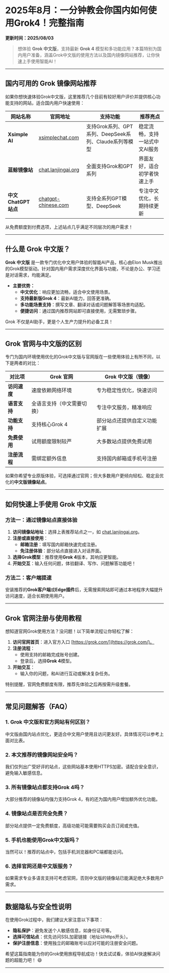 # **2025年8月：一分钟教会你国内如何使用Grok4！完整指南**
**更新时间：2025/08/03**

> 想体验 **Grok 中文版**，支持最新 **Grok 4** 模型和多功能应用？本篇特别为国内用户准备，涵盖Grok中文版的使用方法以及国内镜像网站推荐，让你快速上手使用智能AI！

---
## **国内可用的 Grok 镜像网站推荐**

如果你想快速体验Grok中文版，这里推荐几个目前有较好用户评价并提供核心功能支持的网站，适合国内用户快速使用：

| **网站名称**         | **官网地址**                                | **支持功能**                 | **推荐亮点**                        |
|-----------------------|-------------------------------------------|-----------------------------|-----------------------------------|
| **Xsimple AI**          | [xsimplechat.com](https://xsimplechat.com) | 支持Grok系列、GPT系列、DeepSeek系列、Claude系列等模型 | 稳定流畅，支持一站式中文AI服务      |
| **蓝鲸镜像站**        | [chat.lanjingai.org](https://chat.lanjingai.org) | 全面支持Grok和GPT系列        | 界面友好，适合初学者快速上手        |
| **中文ChatGPT站点**   | [chatgpt-chinese.com](https://chatgpt-chinese.com) | 支持全系列GPT模型、DeepSeek | 专注中文优化，长期持续更新           |

从免费额度到付费选项，上述站点几乎满足不同层次的用户需求！

---
## **什么是 Grok 中文版？**

**Grok 中文版** 是一款专门优化中文用户体验的智能AI产品，核心由Elon Musk推出的Grok模型驱动。针对国内用户需求深度优化界面与功能，不论是办公、学习还是对话需求，均能满足。

- **主要优势：**
  - **中文优化**：响应更加流畅，适合中文使用场景。
  - **支持最新版Grok 4**：最新AI能力，回答更准确。
  - **多功能场景支持**：撰写文章、翻译对话或问题解答等场景均适配。
  - **便捷访问**：通过国内推荐网站即可直接使用，无需繁琐步骤。

Grok 不仅是AI助手，更是个人生产力提升的必备工具！

---

## **Grok 官网与中文版的区别**

专门为国内环境使用优化的Grok中文版与官网版在一些使用体验上有所不同，以下是两者的对比：

| **对比项**         | **Grok 官网**                | **Grok 中文版（镜像）**          |
|---------------------|------------------------------|----------------------------------|
| **访问速度**       | 速度依赖网络环境             | 专为稳定性优化，快速访问         |
| **语言支持**       | 全语言支持（中文需要切换）   | 专注中文服务，精准响应           |
| **功能支持**       | 支持核心Grok 4             | 部分站点还提供自定义功能扩展     |
| **免费使用**       | 试用额度限制较严             | 大多数站点提供免费试用           |
| **注册流程**       | 需绑定额外信息               | 支持国内邮箱或手机号注册         |

如果你希望专业原版体验，可选择通过官网；但大多数用户更倾向轻松、稳定且优化的**中文版镜像站点**。

---

## **如何快速上手使用 Grok 中文版**

### **方法一：通过镜像站点直接体验**
1. **访问镜像站地址**：选择上表推荐站点之一，如 [chat.lanjingai.org](https://chat.lanjingai.org)。
2. **注册或直接使用**：
   - **邮箱注册**：填写国内邮箱快速完成注册。
   - **免注册体验**：部分站点直接进入对话界面。
3. **选择Grok模型**：推荐使用**Grok 4**版本，其响应更智能。
4. **开始交互**：输入任何问题，体验翻译、写作、问题解答功能吧！

### **方法二：客户端提速**
安装推荐的**Grok客户端**或**Edge插件**后，无需搜索网站即可通过本地程序大幅提升访问速度，适合长期使用用户。

---

## **Grok 官网注册与使用教程**

想知道官网Grok使用方法？没问题！以下简单流程让你轻松了解：

1. **访问官网首页**：进入官方入口 [https://grok.com/](https://grok.com/)。
2. **注册流程**：
   - 使用支持的邮箱完成账号创建。
   - 登录后，选择**Grok 4**模型。
3. **开始交互**：
   - 输入你的问题，和AI进行互动或解决复杂任务。

特别提醒，官网免费额度有限，推荐先体验之后再按需升级套餐。

---

## **常见问题解答（FAQ）**

### **1. Grok 中文版和官方网站有何区别？**
中文版由国内站点优化，更适合中文用户使用且访问更友好。具体情况可以参考上面对比表。

### **2. 本文推荐的镜像网站安全吗？**
我们仅列出广受好评的站点，这些网站基本使用HTTPS加密。请配合安全意识，避免输入敏感信息。

### **3. 所有镜像站点都支持Grok 4吗？**
大部分推荐的镜像站均强力支持Grok 4，有的还为国内用户增加额外优化功能。

### **4. 镜像站点是否完全免费？**
部分站点提供一定免费额度，高级功能可能需要购买会员订阅或充值。

### **5. 手机也能使用Grok中文版吗？**
当然可以！推荐的站点中，包括手机浏览器和PC端都能访问。

### **6. 选择官网还是中文版服务？**
如果需求专业多语言支持可考虑官网，否则中文版的镜像站已能满足绝大多数用户需求。

---

## **数据隐私与安全性说明**

在使用Grok过程中，我们建议大家注意以下事项：

- **隐私保护**：避免发送个人敏感信息，如身份证号等。
- **选择可信站点**：优先访问SSL加密链接（地址以https开头）。
- **保护注册信息**：使用独立的邮箱账号以应对可能的注册安全问题。

希望这篇指南能为你的Grok使用旅程导航成功！快去试试看，体验AI快速解决问题的超能力吧！ 😄 

--- 
